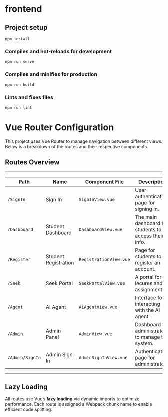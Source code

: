 # frontend

## Project setup
```
npm install
```

### Compiles and hot-reloads for development
```
npm run serve
```

### Compiles and minifies for production
```
npm run build
```

### Lints and fixes files
```
npm run lint
```

# Vue Router Configuration

This project uses Vue Router to manage navigation between different views. Below is a breakdown of the routes and their respective components.

## Routes Overview
 ------------------------------------------------------------------------------------------------------------------------
| Path           | Name                 | Component File         | Description                                           |
|----------------|----------------------|------------------------|-------------------------------------------------------|
| `/SignIn`      | Sign In              | `SignInView.vue`       | User authentication page for signing in.              |
| `/Dashboard`   | Student Dashboard    | `DashboardView.vue`    | The main dashboard for students to access their info. |
| `/Register`    | Student Registration | `RegistrationView.vue` | Page for students to register an account.             |
| `/Seek`        | Seek Portal          | `SeekPortalView.vue`   | A portal for lecures and assignments.                 |
| `/Agent`       | AI Agent             | `AiAgentView.vue`      | Interface for interacting with the AI agent.          |
| `/Admin`       | Admin Panel          | `AdminView.vue`        | Dashboard for administrators to manage the system.    |
| `/Admin/SignIn`| Admin Sign In        | `AdminSignInView.vue`  | Authentication page for administrators.               |
 ------------------------------------------------------------------------------------------------------------------------
## Lazy Loading
All routes use Vue’s **lazy loading** via dynamic imports to optimize performance. Each route is assigned a Webpack chunk name to enable efficient code splitting.


